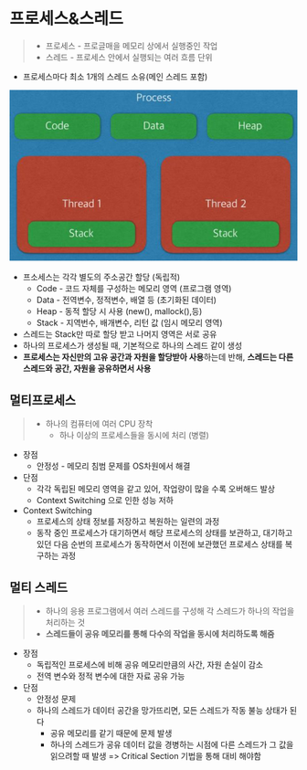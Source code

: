 # 프로세스&스레드

> * 프로세스 - 프로글매을 메모리 상에서 실행중인 작업
> * 스레드 - 프로세스 안에서 실행되는 여러 흐름 단위

* 프로세스마다 최소 1개의 스레드 소유(메인 스레드 포함)

![image-20200727232113330](프로세스&스레드.assets/image-20200727232113330.png)

* 프소세스는 각각 별도의 주소공간 할당 (독립적)
  * Code - 코드 자체를 구성하는 메모리 영역 (프로그램 영역)
  * Data - 전역변수, 정적변수, 배열 등 (초기화된 데이터)
  * Heap - 동적 할당 시 사용 (new(), mallock(),등)
  * Stack - 지역번수, 배개변수, 리턴 값 (임시 메모리 영역)
* 스레드는 Stack만 따로 할당 받고 나머지 영역은 서로 공유
* 하나의 프로세스가 생성될 때, 기본적으로 하나의 스레드 같이 생성
* **프로세스는 자신만의 고유 공간과 자원을 할당받아 사용**하는데 반해, **스레드는 다른 스레드와 공간, 자원을 공유하면서 사용**



## 멀티프로세스

> * 하나의 컴퓨터에 여러 CPU 장착
>   * 하나 이상의 프로세스들을 동시에 처리 (병렬)

* 장점
  * 안정성 - 메모리 침범 문제를 OS차원에서 해결
* 단점
  * 각각 독립된 메모리 영역을 같고 있어, 작업량이 많을 수록 오버해드 발상
  * Context Switching 으로 인한 성능 저하
* Context Switching 
  * 프로세스의 상태 정보를 저장하고 복원하는 일련의 과정
  * 동작 중인 프로세스가 대기하면서 해당 프로세스의 상태를 보관하고, 대기하고 있던 다음 순번의 프로세스가 동작하면서 이전에 보관했던 프로세스 상태를 복구하는 과정



## 멀티 스레드

> * 하나의 응용 프로그램에서 여러 스레드를 구성해 각 스레드가 하나의 작업을 처리하는 것
> * **스레드들이 공유 메모리를 통해 다수의 작업을 동시에 처리하도록 해줌**

* 장점
  * 독립적인 프로세스에 비해 공유 메모리만큼의 사간, 자원 손실이 감소 
  * 전역 변수와 정적 변수에 대한 자료 공유 가능
* 단점
  * 안정성 문제
  * 하나의 스레드가 데이터 공간을 망가뜨리면, 모든 스레드가 작동 불능 상태가 된다
    * 공유 메모리를 같기 때문에 문제 발생
    * 하나의 스레드가 공유 데이터 값을 경병하는 시점에 다른 스레드가 그 값을 읽으려할 때 발생 => Critical Section 기법을 통해 대비 해야함

​	